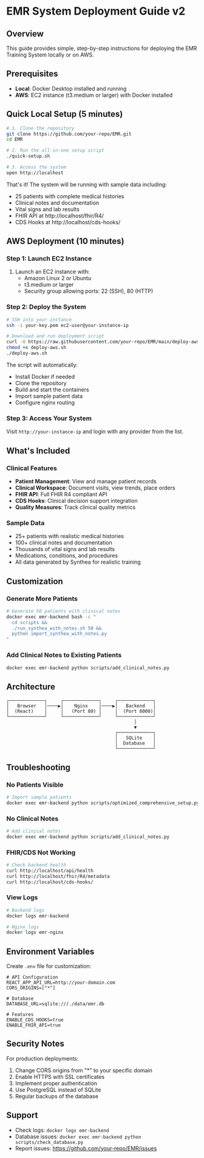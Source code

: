 # EMR System Deployment Guide v2

## Overview

This guide provides simple, step-by-step instructions for deploying the EMR Training System locally or on AWS.

## Prerequisites

- **Local**: Docker Desktop installed and running
- **AWS**: EC2 instance (t3.medium or larger) with Docker installed

## Quick Local Setup (5 minutes)

```bash
# 1. Clone the repository
git clone https://github.com/your-repo/EMR.git
cd EMR

# 2. Run the all-in-one setup script
./quick-setup.sh

# 3. Access the system
open http://localhost
```

That's it! The system will be running with sample data including:
- 25 patients with complete medical histories
- Clinical notes and documentation
- Vital signs and lab results
- FHIR API at http://localhost/fhir/R4/
- CDS Hooks at http://localhost/cds-hooks/

## AWS Deployment (10 minutes)

### Step 1: Launch EC2 Instance

1. Launch an EC2 instance with:
   - Amazon Linux 2 or Ubuntu
   - t3.medium or larger
   - Security group allowing ports: 22 (SSH), 80 (HTTP)

### Step 2: Deploy the System

```bash
# SSH into your instance
ssh -i your-key.pem ec2-user@your-instance-ip

# Download and run deployment script
curl -O https://raw.githubusercontent.com/your-repo/EMR/main/deploy-aws.sh
chmod +x deploy-aws.sh
./deploy-aws.sh
```

The script will automatically:
- Install Docker if needed
- Clone the repository
- Build and start the containers
- Import sample patient data
- Configure nginx routing

### Step 3: Access Your System

Visit `http://your-instance-ip` and login with any provider from the list.

## What's Included

### Clinical Features
- **Patient Management**: View and manage patient records
- **Clinical Workspace**: Document visits, view trends, place orders
- **FHIR API**: Full FHIR R4 compliant API
- **CDS Hooks**: Clinical decision support integration
- **Quality Measures**: Track clinical quality metrics

### Sample Data
- 25+ patients with realistic medical histories
- 100+ clinical notes and documentation
- Thousands of vital signs and lab results
- Medications, conditions, and procedures
- All data generated by Synthea for realistic training

## Customization

### Generate More Patients

```bash
# Generate 50 patients with clinical notes
docker exec emr-backend bash -c "
  cd scripts && 
  ./run_synthea_with_notes.sh 50 &&
  python import_synthea_with_notes.py
"
```

### Add Clinical Notes to Existing Patients

```bash
docker exec emr-backend python scripts/add_clinical_notes.py
```

## Architecture

```
┌─────────────┐     ┌─────────────┐     ┌─────────────┐
│   Browser   │────▶│    Nginx    │────▶│   Backend   │
│  (React)    │     │   (Port 80) │     │  (Port 8000)│
└─────────────┘     └─────────────┘     └─────────────┘
                                               │
                                               ▼
                                        ┌─────────────┐
                                        │   SQLite    │
                                        │  Database   │
                                        └─────────────┘
```

## Troubleshooting

### No Patients Visible
```bash
# Import sample patients
docker exec emr-backend python scripts/optimized_comprehensive_setup.py --patients 25
```

### No Clinical Notes
```bash
# Add clinical notes
docker exec emr-backend python scripts/add_clinical_notes.py
```

### FHIR/CDS Not Working
```bash
# Check backend health
curl http://localhost/api/health
curl http://localhost/fhir/R4/metadata
curl http://localhost/cds-hooks/
```

### View Logs
```bash
# Backend logs
docker logs emr-backend

# Nginx logs
docker logs emr-nginx
```

## Environment Variables

Create `.env` file for customization:

```env
# API Configuration
REACT_APP_API_URL=http://your-domain.com
CORS_ORIGINS=["*"]

# Database
DATABASE_URL=sqlite:///./data/emr.db

# Features
ENABLE_CDS_HOOKS=true
ENABLE_FHIR_API=true
```

## Security Notes

For production deployments:
1. Change CORS origins from "*" to your specific domain
2. Enable HTTPS with SSL certificates
3. Implement proper authentication
4. Use PostgreSQL instead of SQLite
5. Regular backups of the database

## Support

- Check logs: `docker logs emr-backend`
- Database issues: `docker exec emr-backend python scripts/check_database.py`
- Report issues: https://github.com/your-repo/EMR/issues